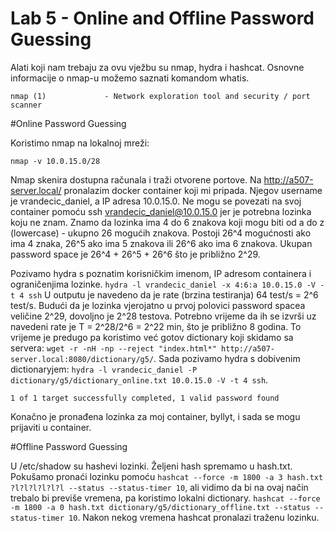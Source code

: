 # Lab 5 - Online and Offline Password Guessing

 Alati koji nam trebaju za ovu vježbu su nmap, hydra i hashcat. 
 Osnovne informacije o nmap-u možemo saznati komandom whatis.
 ```whatis nmap
nmap (1)             - Network exploration tool and security / port scanner
```

#Online Password Guessing

Koristimo nmap na lokalnoj mreži: 
``` 
nmap -v 10.0.15.0/28
```
Nmap skenira dostupna računala i traži otvorene portove.
Na http://a507-server.local/ pronalazim docker container koji mi pripada. Njegov username je vrandecic_daniel, a IP adresa 10.0.15.0. Ne mogu se povezati
na svoj container pomoću ssh vrandecic_daniel@10.0.15.0 jer je potrebna lozinka koju ne znam.
Znamo da lozinka ima 4 do 6 znakova koji mogu biti od a do z (lowercase) - ukupno 26 mogućih znakova.
Postoji 26^4 mogućnosti ako ima 4 znaka, 26^5 ako ima 5 znakova ili 26^6 ako ima 6 znakova.
Ukupan password space je 26^4 + 26^5 + 26^6 što je približno 2^29. 

Pozivamo hydra s poznatim korisničkim imenom, IP adresom containera i ograničenjima lozinke.
```hydra -l vrandecic_daniel -x 4:6:a 10.0.15.0 -V -t 4 ssh```
U outputu je navedeno da je rate (brzina testiranja) 64 test/s = 2^6 test/s. Budući da je lozinka vjerojatno u prvoj polovici password spacea veličine 2^29, dovoljno je 2^28 testova.
Potrebno vrijeme da ih se izvrši uz navedeni rate je T = 2^28/2^6 = 2^22 min, što je približno 8 godina. To vrijeme je predugo pa koristimo već gotov dictionary
koji
skidamo sa servera: ```wget -r -nH -np --reject "index.html*" http://a507-server.local:8080/dictionary/g5/```.
Sada pozivamo hydra s dobivenim dictionaryjem: ```hydra -l vrandecic_daniel -P dictionary/g5/dictionary_online.txt 10.0.15.0 -V -t 4 ssh```.

```[22][ssh] host: 10.0.15.0   login: vrandecic_daniel   password: byllyt
1 of 1 target successfully completed, 1 valid password found
```

Konačno je pronađena lozinka za moj container, byllyt, i sada se mogu prijaviti u container.

#Offline Password Guessing

U /etc/shadow su hashevi lozinki. Željeni hash spremamo u hash.txt. Pokušamo pronaći lozinku pomoću 
```hashcat --force -m 1800 -a 3 hash.txt ?l?l?l?l?l?l --status --status-timer 10```, ali vidimo da bi na ovaj način trebalo bi previše vremena, pa koristimo
lokalni dictionary. 
```hashcat --force -m 1800 -a 0 hash.txt dictionary/g5/dictionary_offline.txt --status --status-timer 10```.
Nakon nekog vremena hashcat pronalazi traženu lozinku.
